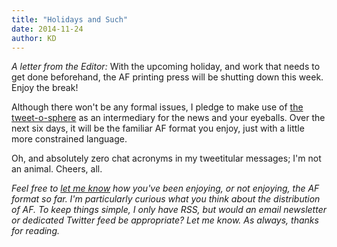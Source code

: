 ```yaml
---
title: "Holidays and Such"
date: 2014-11-24
author: KD
---
```


_A letter from the Editor:_ With the upcoming holiday, and work that needs to get done beforehand, the AF printing press will be shutting down this week. Enjoy the break!

Although there won't be any formal issues, I pledge to make use of [the tweet-o-sphere](http://twitter.com/kyledreger) as an intermediary for the news and your eyeballs. Over the next six days, it will be the familiar AF format you enjoy, just with a little more constrained language. 

Oh, and absolutely zero chat acronyms in my tweetitular messages; I'm not an animal. Cheers, all. 

_Feel free to [let me know](http://audaciousfox.com/about) how you've been enjoying, or not enjoying, the AF format so far. I'm particularly curious what you think about the distribution of AF. To keep things simple, I only have RSS, but would an email newsletter or dedicated Twitter feed be appropriate? Let me know. As always, thanks for reading._

